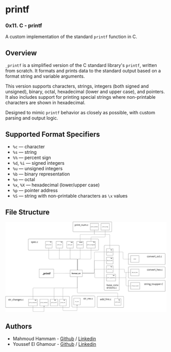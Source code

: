 # printf

### 0x11. C - printf

A custom implementation of the standard `printf` function in C.

## Overview

`_printf` is a simplified version of the C standard library's `printf`, written from scratch. It formats and prints data to the standard output based on a format string and variable arguments.

This version supports characters, strings, integers (both signed and unsigned), binary, octal, hexadecimal (lower and upper case), and pointers. It also includes support for printing special strings where non-printable characters are shown in hexadecimal.

Designed to mimic `printf` behavior as closely as possible, with custom parsing and output logic.

## Supported Format Specifiers

- `%c` — character  
- `%s` — string  
- `%%` — percent sign  
- `%d`, `%i` — signed integers  
- `%u` — unsigned integers  
- `%b` — binary representation  
- `%o` — octal  
- `%x`, `%X` — hexadecimal (lower/upper case)  
- `%p` — pointer address  
- `%S` — string with non-printable characters as `\x` values

## File Structure

![Files mind map](./_printf%20Mind%20Map.png)

## Authors

- Mahmoud Hammam - [Github](https://github.com/MahmoudHammam0) / [Linkedin](https://www.linkedin.com/in/mahmoud-hammam-/)
- Youssef El Ghamour - [Github](https://github.com/youssefelghamour) / [Linkedin](https://www.linkedin.com/in/youssefelghamour/)